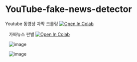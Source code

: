 # YouTube-fake-news-detector

Youtube 동영상 자막 크롤링
<a target="_blank" href="https://colab.research.google.com/github/jumincho/YouTube-fake-news-detector/blob/main/YouTube_video_subtitle_extractor.ipynb">
  <img src="https://colab.research.google.com/assets/colab-badge.svg" alt="Open In Colab"/>
</a>

&nbsp;&nbsp;
가짜뉴스 판별
<a target="_blank" href="https://colab.research.google.com/github/jumincho/YouTube-fake-news-detector/blob/main/input_subtitle_output_truth.ipynb">
  <img src="https://colab.research.google.com/assets/colab-badge.svg" alt="Open In Colab"/>
</a>

&nbsp;&nbsp;
![image](https://github.com/jumincho/YouTube-fake-news-detector/assets/77545063/5a768320-1e11-49fb-ac50-d6a0d2b36fba)

&nbsp;&nbsp;
![image](https://github.com/jumincho/YouTube-fake-news-detector/assets/77545063/346ec64d-380b-4982-bdd8-d3bd0135127f)
